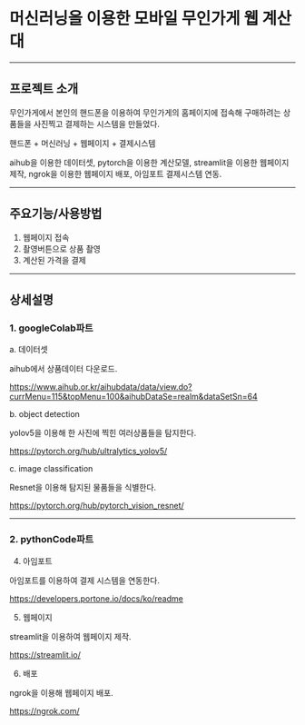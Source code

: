 # 머신러닝을 이용한 모바일 무인가게 웹 계산대 

______________
## 프로젝트 소개

무인가게에서 본인의 핸드폰을 이용하여 무인가게의 홈페이지에 접속해 구매하려는 상품들을 사진찍고 결제하는 시스템을 만들었다.

핸드폰 + 머신러닝 + 웹페이지 + 결제시스템


aihub을 이용한 데이터셋, pytorch을 이용한 계산모델, streamlit을 이용한 웹페이지 제작, ngrok을 이용한 웹페이지 배포, 아임포트 결제시스템 연동.
__________________

## 주요기능/사용방법 

1. 웹페이지 접속
2. 촬영버튼으로 상품 촬영
3. 계산된 가격을 결제

____________________________

## 상세설명

### 1. googleColab파트


a. 데이터셋 


  aihub에서 상품데이터 다운로드.

  https://www.aihub.or.kr/aihubdata/data/view.do?currMenu=115&topMenu=100&aihubDataSe=realm&dataSetSn=64


b. object detection

  yolov5을 이용해 한 사진에 찍힌 여러상품들을 탐지한다.

  
  https://pytorch.org/hub/ultralytics_yolov5/

  
c. image classification


  Resnet을 이용해 탐지된 물품들을 식별한다.

  https://pytorch.org/hub/pytorch_vision_resnet/

________________________________________
### 2. pythonCode파트

4. 아임포트

아임포트를 이용하여 결제 시스템을 연동한다.


https://developers.portone.io/docs/ko/readme

5. 웹페이지

streamlit을 이용하여 웹페이지 제작.

https://streamlit.io/

6. 배포

ngrok을 이용해 웹페이지 배포.

https://ngrok.com/
